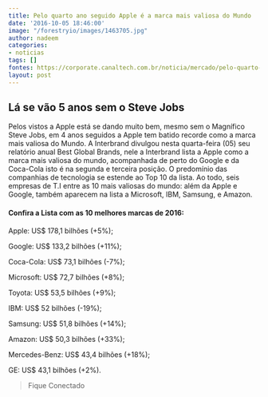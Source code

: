 ```yaml
---
title: Pelo quarto ano seguido Apple é a marca mais valiosa do Mundo
date: '2016-10-05 18:46:00'
image: "/forestryio/images/1463705.jpg"
author: nadeem
categories:
- noticias
tags: []
fontes: https://corporate.canaltech.com.br/noticia/mercado/pelo-quarto-ano-seguido-apple-e-a-marca-mais-valiosa-do-mundo-81599/
layout: post
---
```

## Lá se vão 5 anos sem o Steve Jobs
Pelos vistos a Apple está se dando muito bem, mesmo sem o Magnífico Steve Jobs, em 4 anos seguidos a Apple tem batido recorde como a marca mais valiosa do Mundo.
A Interbrand divulgou nesta quarta-feira (05) seu relatório anual Best Global Brands, nele a Interbrand lista a Apple como a marca mais valiosa do mundo, acompanhada de perto do Google e da Coca-Cola isto é na segunda e terceira posição.
O predomínio das companhias de tecnologia se estende ao Top 10 da lista. Ao todo, seis empresas de T.I entre as 10 mais valiosas do mundo: além da Apple e Google, também aparecem na lista a Microsoft, IBM, Samsung, e Amazon.

####  Confira a Lista com as 10 melhores marcas de 2016:
Apple: US$ 178,1 bilhões (+5%);

Google: US$ 133,2 bilhões (+11%);

Coca-Cola: US$ 73,1 bilhões (-7%);

Microsoft: US$ 72,7 bilhões (+8%);

Toyota: US$ 53,5 bilhões (+9%);

IBM: US$ 52 bilhões (-19%);

Samsung: US$ 51,8 bilhões (+14%);

Amazon: US$ 50,3 bilhões (+33%);

Mercedes-Benz: US$ 43,4 bilhões (+18%);

GE: US$ 43,1 bilhões (+2%).

> Fique Conectado